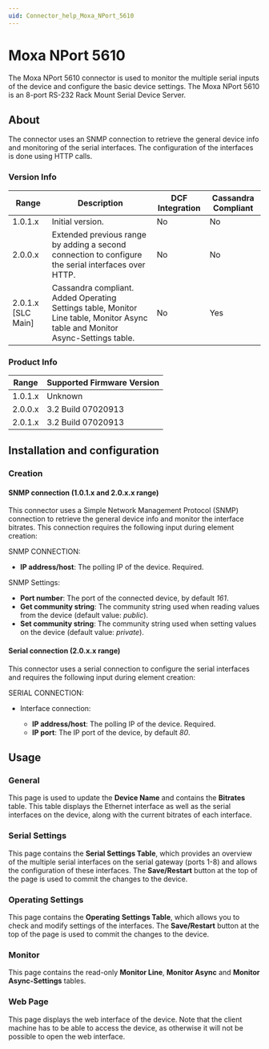 ```yaml
---
uid: Connector_help_Moxa_NPort_5610
---
```


# Moxa NPort 5610

The Moxa NPort 5610 connector is used to monitor the multiple serial inputs of the device and configure the basic device settings. The Moxa NPort 5610 is an 8-port RS-232 Rack Mount Serial Device Server.

## About

The connector uses an SNMP connection to retrieve the general device info and monitoring of the serial interfaces. The configuration of the interfaces is done using HTTP calls.

### Version Info

| **Range**     | **Description**                                                                                                                | **DCF Integration** | **Cassandra Compliant** |
|----------------------|--------------------------------------------------------------------------------------------------------------------------------|---------------------|-------------------------|
| 1.0.1.x              | Initial version.                                                                                                               | No                  | No                      |
| 2.0.0.x              | Extended previous range by adding a second connection to configure the serial interfaces over HTTP.                            | No                  | No                      |
| 2.0.1.x [SLC Main]   | Cassandra compliant. Added Operating Settings table, Monitor Line table, Monitor Async table and Monitor Async-Settings table. | No                  | Yes                     |

### Product Info

| Range | Supported Firmware Version |
|------------------|-----------------------------|
| 1.0.1.x          | Unknown                     |
| 2.0.0.x          | 3.2 Build 07020913          |
| 2.0.1.x          | 3.2 Build 07020913          |

## Installation and configuration

### Creation

#### SNMP connection (1.0.1.x and 2.0.x.x range)

This connector uses a Simple Network Management Protocol (SNMP) connection to retrieve the general device info and monitor the interface bitrates. This connection requires the following input during element creation:

SNMP CONNECTION:

- **IP address/host**: The polling IP of the device. Required.

SNMP Settings:

- **Port number**: The port of the connected device, by default *161*.
- **Get community string**: The community string used when reading values from the device (default value: *public*).
- **Set community string**: The community string used when setting values on the device (default value: *private*).

#### Serial connection (2.0.x.x range)

This connector uses a serial connection to configure the serial interfaces and requires the following input during element creation:

SERIAL CONNECTION:

- Interface connection:

  - **IP address/host**: The polling IP of the device. Required.
  - **IP port**: The IP port of the device, by default *80*.

## Usage

### General

This page is used to update the **Device Name** and contains the **Bitrates** table. This table displays the Ethernet interface as well as the serial interfaces on the device, along with the current bitrates of each interface.

### Serial Settings

This page contains the **Serial Settings Table**, which provides an overview of the multiple serial interfaces on the serial gateway (ports 1-8) and allows the configuration of these interfaces.
The **Save/Restart** button at the top of the page is used to commit the changes to the device.

### Operating Settings

This page contains the **Operating** **Settings Table**, which allows you to check and modify settings of the interfaces.
The **Save/Restart** button at the top of the page is used to commit the changes to the device.

### Monitor

This page contains the read-only **Monitor Line**, **Monitor Async** and **Monitor Async-Settings** tables.

### Web Page

This page displays the web interface of the device. Note that the client machine has to be able to access the device, as otherwise it will not be possible to open the web interface.

